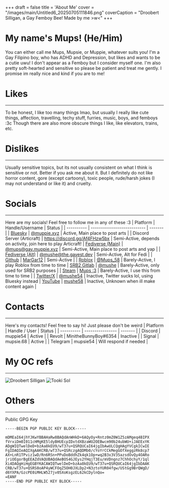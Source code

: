+++
draft = false
title = 'About Me'
cover = "/images/main/Untitled6_20250705111846.png"
coverCaption = "Droobert Silligan, a Gay Femboy Bee! Made by me >w<"
+++
# My name's Mups! (He/Him)

You can either call me Mups, Mupsie, or Muppie, whatever suits you! I'm a Gay Filipino boy, who has ADHD and Depression, but likes and wants to be a cutie uwu! I don't appear as a Femboy but I consider myself one. I'm also pretty soft-hearted and sensitive so please be patient and treat me gently. I promise im really nice and kind if you are to me!

# Likes

---
To be honest, I like too many things lmao, but usually I really like cute things, affection, travelling, techy stuff, furries, music, boys, and femboys :3c Though there are also more obscure things I like, like elevators, trains, etc.

# Dislikes

---
Usually sensitive topics, but its not usually consistent on what I think is sensitive or not. Better if you ask me about it. But I definitely do not like horror content, gore (except cartoony), toxic people, rude/harsh jokes (I may not understand or like it) and cruelty.

# Socials

---
Here are my socials! Feel free to follow me in any of these :3
| Platform | Handle/Username | Status |
| ---------- | --------------------------- | ------- |
| [Bluesky](https://bsky.app) | [@muppie.xyz](https://bsky.app/profile/did:plc:ap2utyabfsnt7tkdnizsvdvw) | Active, Main place to post arts |
| Discord Server (Articraft) | https://discord.gg/Af4FHzw5bx | Semi-Active, depends on activity, join here to play Articraft!
| [Fediverse (Main)](https://gay.muppie.xyz) | [@mups@gay.muppie.xyz](https://gay.muppie.xyz/@mups) | Semi-Active, Main place to post arts and yap |
| [Fediverse (Alt)](https://the.gayest.dev) | [@mushe@the.gayest.dev](https://the.gayest.dev/@mushe) | Semi-Active, Alt for Fedi |
| [Github](https://github.com) | [MarGar12](https://github.com/MarGar12) | Semi-Active |
| [Roblox](https://www.roblox.com) | [@Mups_58](https://www.roblox.com/users/7136128116/profile) | Barely-Active, I play Roblox from time to time
| [SRB2 Gitlab](https://git.do.srb2.org) | [@mushe](https://git.do.srb2.org/mushe) | Barely-Active, only used for SRB2 purposes |
| [Steam](https://steamcommunity.com) | [Mups :3](https://steamcommunity.com/profiles/76561199089846045/) | Barely-Active, I use this from time to time |
| [Twitter/X](https://x.com) | [@mushe54](https://x.com/mushe54) | Inactive, Twitter sucks lol, using Bluesky instead
| [YouTube](https://www.youtube.com) | [mushe58](https://www.youtube.com/channel/UCyFNLmPw5MS3VLLm-WIkdfw) | Inactive, Unknown when ill make content again |

# Contacts

---
Here's my contacts! Feel free to say hi! Just please don't be weird
| Platform | Handle / User | Status |
| ---------- | ---------------- | ------- |
| Discord | muppie54 | Active |
| Revolt | MinitheBunnyBoy#6354 | Inactive |
| Signal | mupsie.68 | Active |
| Telegram | mupsie54 | Will respond if needed |


# My OC refs

---
![Droobert Silligan](/images/arts/ocs/Untitled4_20250705003452.png)
![Tooki Sol](/images/arts/ocs/Untitled84_20250713180749.png)
# Others

---
Public GPG Key
```
-----BEGIN PGP PUBLIC KEY BLOCK-----

mDMEaI64jhYJKwYBBAHaRw8BAQdAnWHkD+6AQyOy+Rntz0mZ0W1Z5zAMgeq4BIPX
fVrxiDm0I011cHMgKE5ldyBHUEcpIDxtdXBzaWU2OEBwcm90b24ubWU+iJAEExYK
ADgWIQTwelDeD+bzAa8kEU9/wT37u+QSRQUCaI64jgIbAwULCQgHAgYVCgkICwIE
FgIDAQIeAQIXgAAKCRB/wT37u+QSRczgAQDMb0/cYoYrCCkMegGOfXeggzRk8cp7
AX+LnR1TPviz1wD/Rn6RSn+PPuDoBddhZk4qk1Op+wq2B3x3V35azsdOvQy4OARo
jriOEgorBgEEAZdVAQUBAQdAeBOS4GJEys2YHqjT3Eu/mVDngnz7ChhOchyY/1ql
Xi4DAQgHiHgEGBYKACAWIQTwelDeD+bzAa8kEU9/wT37u+QSRQUCaI64jgIbDAAK
CRB/wT37u+QSRS0oAP4yWCFOqZ5OH0JXLDp2+N3ztoYUR04fgw/UStGg9BrQWgD/
d6YXPA/GzcPE0iMHLW527jv05XoKsgzEL62kCDylnQo=
=EANF
-----END PGP PUBLIC KEY BLOCK-----
```

